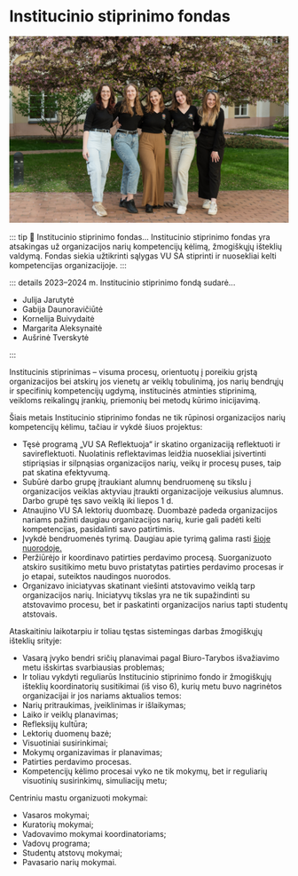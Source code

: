 # Institucinio stiprinimo fondas

![ISF](../public/img/bendros-nuotraukos/ISF.jpg)

::: tip 📖 Institucinio stiprinimo fondas...
Institucinio stiprinimo fondas yra atsakingas už organizacijos narių kompetencijų kėlimą, žmogiškųjų išteklių valdymą. Fondas siekia užtikrinti sąlygas VU SA stiprinti ir nuosekliai kelti kompetencijas organizacijoje.
:::

::: details 2023–2024 m. Institucinio stiprinimo fondą sudarė...

- Julija Jarutytė
- Gabija Daunoravičiūtė
- Kornelija Buivydaitė
- Margarita Aleksynaitė
- Aušrinė Tverskytė

:::

Institucinis stiprinimas – visuma procesų, orientuotų į poreikiu grįstą organizacijos bei atskirų jos vienetų ar veiklų tobulinimą, jos narių bendrųjų ir specifinių kompetencijų ugdymą, institucinės atminties stiprinimą, veikloms reikalingų įrankių, priemonių bei metodų kūrimo inicijavimą.

Šiais metais Institucinio stiprinimo fondas ne tik rūpinosi organizacijos narių kompetencijų kėlimu, tačiau ir vykdė šiuos projektus:

- Tęsė programą „VU SA Reflektuoja“ ir skatino organizaciją reflektuoti ir savireflektuoti. Nuolatinis reflektavimas leidžia nuosekliai įsivertinti stipriąsias ir silpnąsias organizacijos narių, veikų ir procesų puses, taip pat skatina efektyvumą.
- Subūrė darbo grupę įtraukiant alumnų bendruomenę su tikslu į organizacijos veiklas aktyviau įtraukti organizacijoje veikusius alumnus. Darbo grupė tęs savo veiklą iki liepos 1 d.
- Atnaujino VU SA lektorių duombazę. Duombazė padeda organizacijos nariams pažinti daugiau organizacijos narių, kurie gali padėti kelti kompetencijas, pasidalinti savo patirtimis.
- Įvykdė bendruomenės tyrimą. Daugiau apie tyrimą galima rasti [šioje nuorodoje.](../stipri-organizacija/tyrimai.md#vu-sa-integracijos-tyrimas)
- Peržiūrėjo ir koordinavo patirties perdavimo procesą. Suorganizuoto atskiro susitikimo metu buvo pristatytas patirties perdavimo procesas ir jo etapai, suteiktos naudingos nuorodos.
- Organizavo iniciatyvas skatinant viešinti atstovavimo veiklą tarp organizacijos narių. Iniciatyvų tikslas yra ne tik supažindinti su atstovavimo procesu, bet ir paskatinti organizacijos narius tapti studentų atstovais.

Ataskaitiniu laikotarpiu ir toliau tęstas sistemingas darbas žmogiškųjų išteklių srityje:

- Vasarą įvyko bendri sričių planavimai pagal Biuro-Tarybos išvažiavimo metu išskirtas svarbiausias problemas;
- Ir toliau vykdyti reguliarūs Institucinio stiprinimo fondo ir žmogiškųjų išteklių koordinatorių susitikimai (iš viso 6), kurių metu buvo nagrinėtos organizacijai ir jos nariams aktualios temos:
- Narių pritraukimas, įveiklinimas ir išlaikymas;
- Laiko ir veiklų planavimas;
- Refleksijų kultūra;
- Lektorių duomenų bazė;
- Visuotiniai susirinkimai;
- Mokymų organizavimas ir planavimas;
- Patirties perdavimo procesas.
- Kompetencijų kėlimo procesai vyko ne tik mokymų, bet ir reguliarių visuotinių susirinkimų, simuliacijų metu;

Centriniu mastu organizuoti mokymai:

- Vasaros mokymai;
- Kuratorių mokymai;
- Vadovavimo mokymai koordinatoriams;
- Vadovų programa;
- Studentų atstovų mokymai;
- Pavasario narių mokymai.
